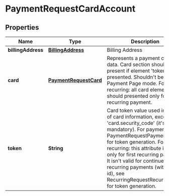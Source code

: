 
# PaymentRequestCardAccount

## Properties
Name | Type | Description | Notes
------------ | ------------- | ------------- | -------------
**billingAddress** | [**BillingAddress**](BillingAddress.md) | Billing Address |  [optional]
**card** | [**PaymentRequestCard**](PaymentRequestCard.md) | Represents a payment card data. Card section shouldn&#39;t be present if element &#39;token&#39; was presented. Shouldn&#39;t be used in Payment Page mode. For recurring: all card elements should presented only for first recurring payment. |  [optional]
**token** | **String** | Card token value used instead of card information, except &#39;card.security_code&#39; (it&#39;s mandatory). For payment: see PaymentRequestPaymentData for token generation. For recurring: this attribute is valid only for first recurring payment. It isn&#39;t valid for continue recurring payments (with filing id), see RecurringRequestRecurringData for token generation. |  [optional]



